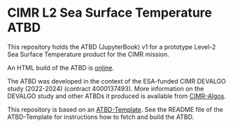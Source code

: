 # CIMR L2 Sea Surface Temperature ATBD

This repository holds the ATBD (JupyterBook) v1 for a prototype Level-2 Sea Surface Temperature product for the CIMR mission.

An HTML build of the ATBD is [online](https://cimr-algos.github.io/SeaSurfaceTemperature_ATBD/intro.html).

The ATBD was developed in the context of the ESA-funded CIMR DEVALGO study (2022-2024) (contract 4000137493). More information on the DEVALGO study
and other ATBDs it produced is available from [CIMR-Algos](https://github.com/CIMR-Algos).

This repository is based on an [ATBD-Template](https://github.com/CIMR-Algos/ATBD-Template). See the README file of the ATBD-Template for instructions
how to fetch and build the ATBD.

